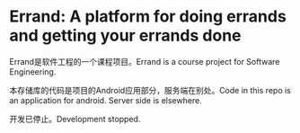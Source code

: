# Errand: A platform for doing errands and getting your errands done

Errand是软件工程的一个课程项目。Errand is a course project for Software Engineering.

本存储库的代码是项目的Android应用部分，服务端在别处。Code in this repo is an application for android. Server side is elsewhere.

开发已停止。Development stopped.
